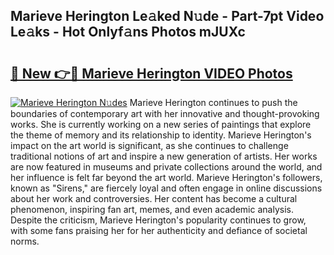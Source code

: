 ## Marieve Herington Le𝚊ked N𝚞de - Part-7pt Video Le𝚊ks - Hot Onlyf𝚊ns Photos mJUXc

# <h2><a href="http://ab50840.deff.icu/?id=Marieve+Herington">🔗 New 👉🔴 Marieve Herington VIDEO Photos</a></h2>

[![Marieve Herington N𝚞des](https://i.imgur.com/rIISA9y.gif)](http://ab50840.deff.icu/?id=Marieve+Herington)
Marieve Herington continues to push the boundaries of contemporary art with her innovative and thought-provoking works. She is currently working on a new series of paintings that explore the theme of memory and its relationship to identity. Marieve Herington's impact on the art world is significant, as she continues to challenge traditional notions of art and inspire a new generation of artists. Her works are now featured in museums and private collections around the world, and her influence is felt far beyond the art world. Marieve Herington's followers, known as "Sirens," are fiercely loyal and often engage in online discussions about her work and controversies. Her content has become a cultural phenomenon, inspiring fan art, memes, and even academic analysis. Despite the criticism, Marieve Herington's popularity continues to grow, with some fans praising her for her authenticity and defiance of societal norms.
